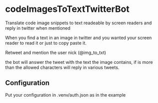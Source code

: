 # codeImagesToTextTwitterBot

Translate code image snippets to text readeable by screen readers and reply in twitter when mentioned

When you find a text in an image in twitter and you wanted your screen reader to read it or just to copy paste it.

Retweet and mention the user nick (@img_to_txt)

the bot will answer the tweet with the text the image contains, if is more than the allowed characters will reply in various tweets.

## Configuration

Put your configuration in .venv/auth.json as in the example